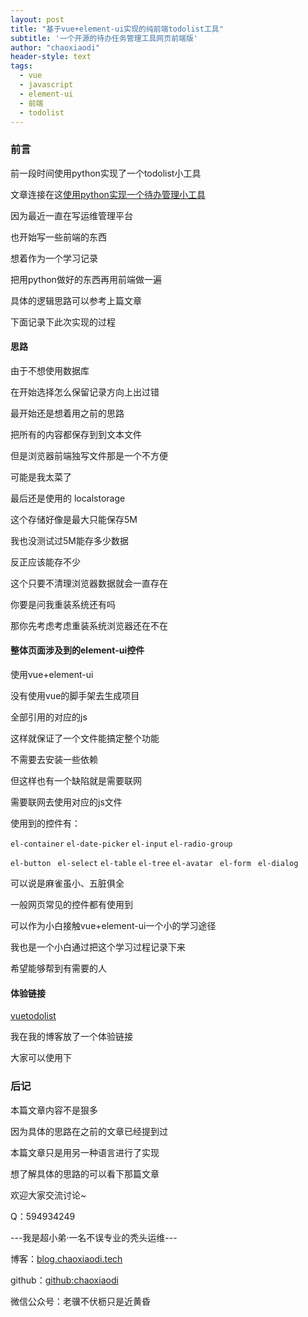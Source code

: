 ```yaml
---
layout: post
title: "基于vue+element-ui实现的纯前端todolist工具"
subtitle: '一个开源的待办任务管理工具网页前端版'
author: "chaoxiaodi"
header-style: text
tags:
  - vue
  - javascript
  - element-ui
  - 前端
  - todolist
---
```


### 前言
前一段时间使用python实现了一个todolist小工具

文章连接在这[使用python实现一个待办管理小工具](https://blog.chaoxiaodi.tech/2021/03/08/python-todolist/)

因为最近一直在写运维管理平台

也开始写一些前端的东西

想着作为一个学习记录

把用python做好的东西再用前端做一遍

具体的逻辑思路可以参考上篇文章

下面记录下此次实现的过程

#### 思路

由于不想使用数据库

在开始选择怎么保留记录方向上出过错

最开始还是想着用之前的思路

把所有的内容都保存到到文本文件

但是浏览器前端独写文件那是一个不方便

可能是我太菜了

最后还是使用的 localstorage

这个存储好像是最大只能保存5M 

我也没测试过5M能存多少数据

反正应该能存不少

这个只要不清理浏览器数据就会一直存在

你要是问我重装系统还有吗

那你先考虑考虑重装系统浏览器还在不在

#### 整体页面涉及到的element-ui控件

使用vue+element-ui

没有使用vue的脚手架去生成项目

全部引用的对应的js

这样就保证了一个文件能搞定整个功能

不需要去安装一些依赖

但这样也有一个缺陷就是需要联网

需要联网去使用对应的js文件

使用到的控件有：

`el-container` `el-date-picker` `el-input` `el-radio-group`

`el-button` ` el-select` `el-table` `el-tree` `el-avatar` ` el-form` ` el-dialog`

可以说是麻雀虽小、五脏俱全

一般网页常见的控件都有使用到

可以作为小白接触vue+element-ui一个小的学习途径

我也是一个小白通过把这个学习过程记录下来

希望能够帮到有需要的人

#### 体验链接

[vuetodolist](https://blog.chaoxiaodi.tech/tools/todolist.html)

我在我的博客放了一个体验链接

大家可以使用下

### 后记

本篇文章内容不是狠多

因为具体的思路在之前的文章已经提到过

本篇文章只是用另一种语言进行了实现

想了解具体的思路的可以看下那篇文章

欢迎大家交流讨论~

Q：594934249


---我是超小弟·一名不误专业的秃头运维---

博客：[blog.chaoxiaodi.tech](https://blog.chaoxiaodi.tech)

github：[github:chaoxiaodi](https://github.com/chaoxiaodi)

微信公众号：老骥不伏枥只是近黄昏







